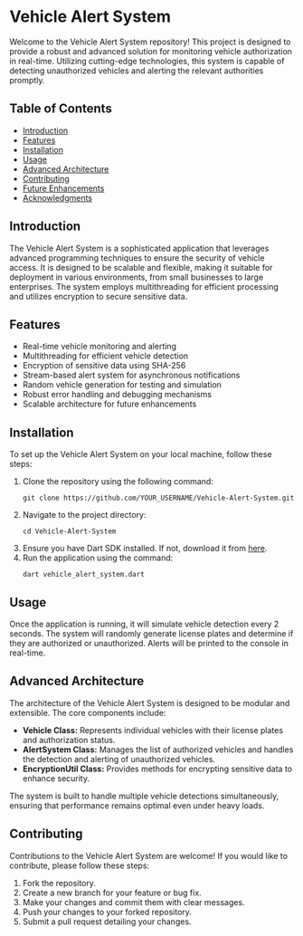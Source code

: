 <h1>Vehicle Alert System</h1>

<p>
    Welcome to the Vehicle Alert System repository! This project is designed to provide a robust and advanced solution for monitoring vehicle authorization in real-time. Utilizing cutting-edge technologies, this system is capable of detecting unauthorized vehicles and alerting the relevant authorities promptly.
</p>

<h2>Table of Contents</h2>
<ul>
    <li><a href="#introduction">Introduction</a></li>
    <li><a href="#features">Features</a></li>
    <li><a href="#installation">Installation</a></li>
    <li><a href="#usage">Usage</a></li>
    <li><a href="#advanced-architecture">Advanced Architecture</a></li>
    <li><a href="#contributing">Contributing</a></li>
    <li><a href="#future-enhancements">Future Enhancements</a></li>
    <li><a href="#acknowledgments">Acknowledgments</a></li>
</ul>

<h2 id="introduction">Introduction</h2>
<p>
    The Vehicle Alert System is a sophisticated application that leverages advanced programming techniques to ensure the security of vehicle access. It is designed to be scalable and flexible, making it suitable for deployment in various environments, from small businesses to large enterprises. The system employs multithreading for efficient processing and utilizes encryption to secure sensitive data.
</p>

<h2 id="features">Features</h2>
<ul>
    <li>Real-time vehicle monitoring and alerting</li>
    <li>Multithreading for efficient vehicle detection</li>
    <li>Encryption of sensitive data using SHA-256</li>
    <li>Stream-based alert system for asynchronous notifications</li>
    <li>Random vehicle generation for testing and simulation</li>
    <li>Robust error handling and debugging mechanisms</li>
    <li>Scalable architecture for future enhancements</li>
</ul>

<h2 id="installation">Installation</h2>
<p>
    To set up the Vehicle Alert System on your local machine, follow these steps:
</p>
<ol>
    <li>Clone the repository using the following command:</li>
    <pre><code>git clone https://github.com/YOUR_USERNAME/Vehicle-Alert-System.git</code></pre>
    <li>Navigate to the project directory:</li>
    <pre><code>cd Vehicle-Alert-System</code></pre>
    <li>Ensure you have Dart SDK installed. If not, download it from <a href="https://dart.dev/get-dart">here</a>.</li>
    <li>Run the application using the command:</li>
    <pre><code>dart vehicle_alert_system.dart</code></pre>
</ol>

<h2 id="usage">Usage</h2>
<p>
    Once the application is running, it will simulate vehicle detection every 2 seconds. The system will randomly generate license plates and determine if they are authorized or unauthorized. Alerts will be printed to the console in real-time.
</p>

<h2 id="advanced-architecture">Advanced Architecture</h2>
<p>
    The architecture of the Vehicle Alert System is designed to be modular and extensible. The core components include:
</p>
<ul>
    <li><strong>Vehicle Class:</strong> Represents individual vehicles with their license plates and authorization status.</li>
    <li><strong>AlertSystem Class:</strong> Manages the list of authorized vehicles and handles the detection and alerting of unauthorized vehicles.</li>
    <li><strong>EncryptionUtil Class:</strong> Provides methods for encrypting sensitive data to enhance security.</li>
</ul>
<p>
    The system is built to handle multiple vehicle detections simultaneously, ensuring that performance remains optimal even under heavy loads.
</p>

<h2 id="contributing">Contributing</h2>
<p>
    Contributions to the Vehicle Alert System are welcome! If you would like to contribute, please follow these steps:
</p>
<ol>
    <li>Fork the repository.</li>
    <li>Create a new branch for your feature or bug fix.</li>
    <li>Make your changes and commit them with clear messages.</li>
    <li>Push your changes to your forked repository.</li>
    <li>Submit a pull request detailing your changes.</li>
</ol>

<h>
